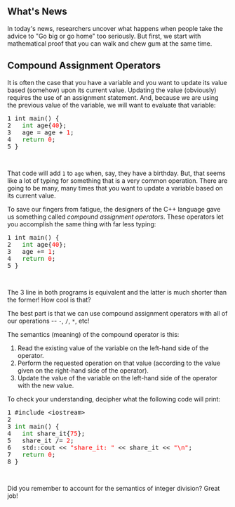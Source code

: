 ## What's News

In today's news, researchers uncover what happens when people take the advice to "Go big or go home" too seriously. But first, we start with mathematical proof that you can walk and chew gum at the same time.

## Compound Assignment Operators

It is often the case that you have a variable and you want to update its value based (somehow) upon its current value. Updating the value (obviously) requires the use of an assignment statement. And, because we are using the previous value of the variable, we will want to evaluate that variable:

<html><head></head><body><pre>
1 int main() {
2   <font color=green>int</font> age{<font color=red>40</font>};
3   age = age + <font color=red>1</font>;
4   <font color=green>return</font> <font color=red>0</font>;
5 }

</pre></body></html>

That code will add `1` to `age` when, say, they have a birthday. But, that seems like a lot of typing for something that is a very common operation. There are going to be many, many times that you want to update a variable based on its current value. 

To save our fingers from fatigue, the designers of the C++ language gave us something called _compound assignment operators_. These operators let you accomplish the same thing with far less typing:

<html><head></head><body><pre>
1 int main() {
2   <font color=green>int</font> age{<font color=red>40</font>};
3   age += <font color=red>1</font>;
4   <font color=green>return</font> <font color=red>0</font>;
5 }

</pre></body></html>

The 3 line in both programs is equivalent and the latter is much shorter than the former! How cool is that?

The best part is that we can use compound assignment operators with all of our operations -- `-`, `/`, `*`, etc!

 The semantics (meaning) of the compound operator is this: 

1. Read the existing value of the variable on the left-hand side of the operator.
2. Perform the requested operation on that value (according to the value given on the right-hand side of the operator).
3. Update the value of the variable on the left-hand side of the operator with the new value.

To check your understanding, decipher what the following code will print:

<html><head></head><body><pre>
1 #include &lt;iostream&gt;
2 
3 <font color=green>int</font> main() {
4   <font color=green>int</font> share_it{<font color=red>75</font>};
5   share_it /= <font color=red>2</font>;
6   std::cout << <font color=red>"share_it: "</font> << share_it << <font color=red>"\n"</font>;
7   <font color=green>return</font> <font color=red>0</font>;
8 }

</pre></body></html>

Did you remember to account for the semantics of integer division? Great job!
